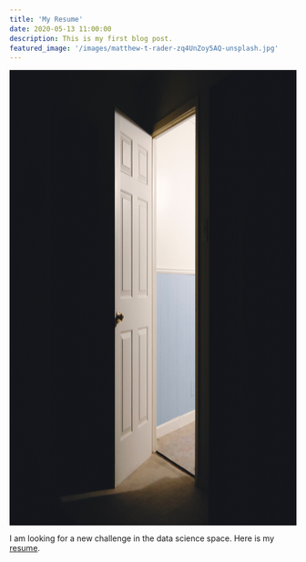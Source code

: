 ```yaml
---
title: 'My Resume'
date: 2020-05-13 11:00:00
description: This is my first blog post.
featured_image: '/images/matthew-t-rader-zq4UnZoy5AQ-unsplash.jpg'
---
```


<img src="/images/matthew-t-rader-zq4UnZoy5AQ-unsplash.jpg" width="800" height="800" align="center">


I am looking for a new challenge in the data science space. Here is my [resume](/assets/mattchilders_resume.pdf).
